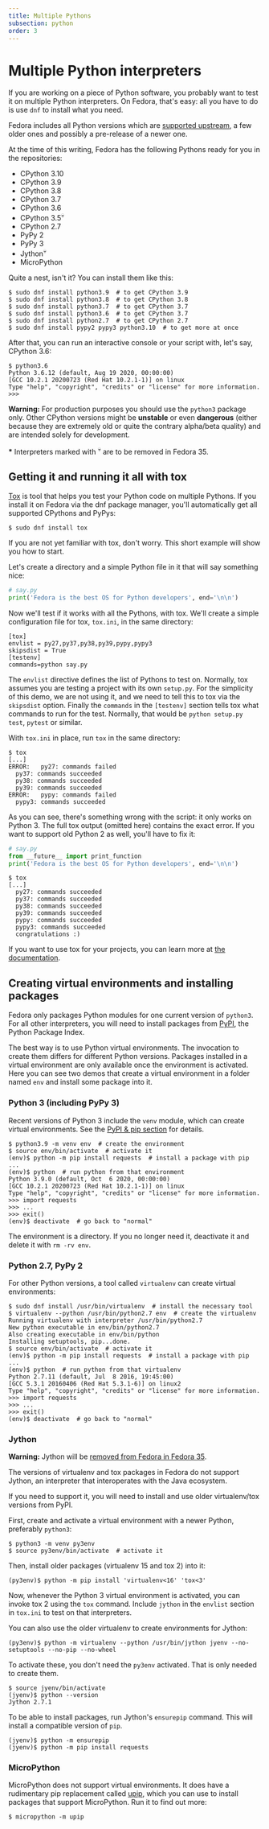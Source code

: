 ```yaml
---
title: Multiple Pythons
subsection: python
order: 3
---
```


# Multiple Python interpreters

If you are working on a piece of Python software, you probably want to test it
on multiple Python interpreters. On Fedora, that's easy: all you have to do is
use `dnf` to install what you need.

Fedora includes all Python versions which are [supported upstream](https://devguide.python.org/#status-of-python-branches), a few older ones and possibly a pre-release of a newer one.

At the time of this writing, Fedora has the following Pythons
ready for you in the repositories:
 
 * CPython 3.10
 * CPython 3.9
 * CPython 3.8
 * CPython 3.7
 * CPython 3.6
 * CPython 3.5<sup>💀</sup>
 * CPython 2.7
 * PyPy 2
 * PyPy 3
 * Jython<sup>💀</sup>
 * MicroPython

Quite a nest, isn't it?
You can install them like this:

```console
$ sudo dnf install python3.9  # to get CPython 3.9
$ sudo dnf install python3.8  # to get CPython 3.8
$ sudo dnf install python3.7  # to get CPython 3.7
$ sudo dnf install python3.6  # to get CPython 3.7
$ sudo dnf install python2.7  # to get CPython 2.7
$ sudo dnf install pypy2 pypy3 python3.10  # to get more at once
```

After that, you can run an interactive console or your script with, let's say,
CPython 3.6:

```console
$ python3.6
Python 3.6.12 (default, Aug 19 2020, 00:00:00) 
[GCC 10.2.1 20200723 (Red Hat 10.2.1-1)] on linux
Type "help", "copyright", "credits" or "license" for more information.
>>> 
```

**Warning:** For production purposes you should use the `python3`
package only. Other CPython versions might be **unstable** or even **dangerous**
(either because they are extremely old or quite the contrary alpha/beta quality)
and are intended solely for development.

**\*** Interpreters marked with <sup>💀</sup> are to be removed in Fedora 35.

## Getting it and running it all with tox

[Tox](https://tox.readthedocs.io/) is tool that helps you test your Python code
on multiple Pythons. If you install it on Fedora via the dnf package manager,
you'll automatically get all supported CPythons and PyPys:

```console
$ sudo dnf install tox
```

If you are not yet familiar with tox, don't worry. This short example will show
you how to start.

Let's create a directory and a simple Python file in it that will say something nice:

```python
# say.py
print('Fedora is the best OS for Python developers', end='\n\n')
```

Now we'll test if it works with all the Pythons, with tox.
We'll create a simple configuration file for tox, `tox.ini`, in the same
directory:

```
[tox]
envlist = py27,py37,py38,py39,pypy,pypy3
skipsdist = True
[testenv]
commands=python say.py
```

The `envlist` directive defines the list of Pythons to test on.
Normally, tox assumes you are testing a project with its own `setup.py`. For
the simplicity of this demo, we are not using it, and we need to tell this to
tox via the `skipsdist` option.
Finally the `commands` in the `[testenv]` section tells tox what commands to run
for the test.
Normally, that would be `python setup.py test`, `pytest` or similar.

With `tox.ini` in place, run `tox` in the same directory:

``` console
$ tox
[...]
ERROR:   py27: commands failed
  py37: commands succeeded
  py38: commands succeeded
  py39: commands succeeded
ERROR:   pypy: commands failed
  pypy3: commands succeeded
```

As you can see, there's something wrong with the script: it only works on
Python 3. The full tox output (omitted here) contains the exact error.
If you want to support old Python 2 as well, you'll have to fix it:

```python
# say.py
from __future__ import print_function
print('Fedora is the best OS for Python developers', end='\n\n')
```

```console
$ tox
[...]
  py27: commands succeeded
  py37: commands succeeded
  py38: commands succeeded
  py39: commands succeeded
  pypy: commands succeeded
  pypy3: commands succeeded
  congratulations :)
```

If you want to use tox for your projects, you can learn more at
[the documentation](https://tox.readthedocs.io/).

## Creating virtual environments and installing packages

Fedora only packages Python modules for one current version of `python3`.
For all other interpreters, you will need to install packages
from [PyPI](https://pypi.python.org/pypi), the Python Package Index.

The best way is to use Python virtual environments.
The invocation to create them differs for different Python versions.
Packages installed in a virtual environment are only available once the
environment is activated.
Here you can see two demos that create a virtual environment in a folder
named `env` and install some package into it.

### Python 3 (including PyPy 3)

Recent versions of Python 3 include the `venv` module, which can create virtual
environments.
See the [PyPI & pip section](https://developer.fedoraproject.org/tech/languages/python/pypi-install.html) for details.

```console
$ python3.9 -m venv env  # create the environment
$ source env/bin/activate  # activate it
(env)$ python -m pip install requests  # install a package with pip
...
(env)$ python  # run python from that environment
Python 3.9.0 (default, Oct  6 2020, 00:00:00) 
[GCC 10.2.1 20200723 (Red Hat 10.2.1-1)] on linux
Type "help", "copyright", "credits" or "license" for more information.
>>> import requests
>>> ...
>>> exit()
(env)$ deactivate  # go back to "normal"
```

The environment is a directory.
If you no longer need it, deactivate it and delete it with `rm -rv env`.

### Python 2.7, PyPy 2

For other Python versions, a tool called `virtualenv` can create virtual
environments:

```console
$ sudo dnf install /usr/bin/virtualenv  # install the necessary tool
$ virtualenv --python /usr/bin/python2.7 env  # create the virtualenv
Running virtualenv with interpreter /usr/bin/python2.7
New python executable in env/bin/python2.7
Also creating executable in env/bin/python
Installing setuptools, pip...done.
$ source env/bin/activate  # activate it
(env)$ python -m pip install requests  # install a package with pip
...
(env)$ python  # run python from that virtualenv
Python 2.7.11 (default, Jul  8 2016, 19:45:00) 
[GCC 5.3.1 20160406 (Red Hat 5.3.1-6)] on linux2
Type "help", "copyright", "credits" or "license" for more information.
>>> import requests
>>> ...
>>> exit()
(env)$ deactivate  # go back to "normal"
```



### Jython

**Warning:** Jython will be [removed from Fedora in Fedora 35](https://lists.fedoraproject.org/archives/list/users@lists.fedoraproject.org/thread/GCZL4Y63RPCSIHGX2KEJC5WRGTOKZVKS/).

The versions of virtualenv and tox packages in Fedora do not support Jython,
an interpreter that interoperates with the Java ecosystem.

If you need to support it, you will need to install
and use older virtualenv/tox versions from PyPI.

First, create and activate a virtual environment with a newer Python, preferably `python3`:

```console
$ python3 -m venv py3env
$ source py3env/bin/activate  # activate it
```

Then, install older packages (virtualenv 15 and tox 2) into it:

```console
(py3env)$ python -m pip install 'virtualenv<16' 'tox<3'
```

Now, whenever the Python 3 virtual environment is activated, you can invoke
tox 2 using the `tox` command.
Include `jython` in the `envlist` section in `tox.ini` to test
on that interpreters.

You can also use the older virtualenv to create environments for Jython:

```console
(py3env)$ python -m virtualenv --python /usr/bin/jython jyenv --no-setuptools --no-pip --no-wheel
```

To activate these, you don't need the `py3env` activated.
That is only needed to create them.

```console
$ source jyenv/bin/activate
(jyenv)$ python --version
Jython 2.7.1
```

To be able to install packages, run Jython's `ensurepip` command.
This will install a compatible version of `pip`.

```console
(jyenv)$ python -m ensurepip
(jyenv)$ python -m pip install requests
```

### MicroPython

MicroPython does not support virtual environments.
It does have a rudimentary pip replacement called
[upip](https://pypi.python.org/pypi/micropython-upip/), which you can use to
install packages that support MicroPython. Run it to find out more:

```console
$ micropython -m upip
```
